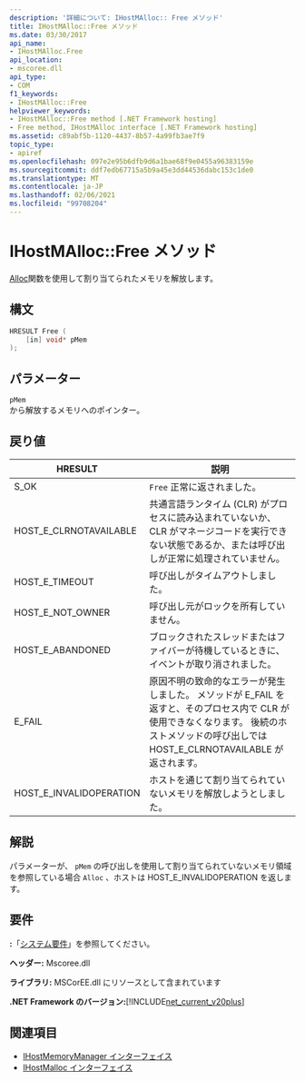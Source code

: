 ```yaml
---
description: '詳細について: IHostMAlloc:: Free メソッド'
title: IHostMAlloc::Free メソッド
ms.date: 03/30/2017
api_name:
- IHostMAlloc.Free
api_location:
- mscoree.dll
api_type:
- COM
f1_keywords:
- IHostMAlloc::Free
helpviewer_keywords:
- IHostMAlloc::Free method [.NET Framework hosting]
- Free method, IHostMAlloc interface [.NET Framework hosting]
ms.assetid: c89abf5b-1120-4437-8b57-4a99fb3ae7f9
topic_type:
- apiref
ms.openlocfilehash: 097e2e95b6dfb9d6a1bae68f9e0455a96383159e
ms.sourcegitcommit: ddf7edb67715a5b9a45e3dd44536dabc153c1de0
ms.translationtype: MT
ms.contentlocale: ja-JP
ms.lasthandoff: 02/06/2021
ms.locfileid: "99708204"
---
```

# <a name="ihostmallocfree-method"></a>IHostMAlloc::Free メソッド

[Alloc](ihostmalloc-alloc-method.md)関数を使用して割り当てられたメモリを解放します。  
  
## <a name="syntax"></a>構文  
  
```cpp  
HRESULT Free (  
    [in] void* pMem  
);  
```  
  
## <a name="parameters"></a>パラメーター  

 `pMem`  
 から解放するメモリへのポインター。  
  
## <a name="return-value"></a>戻り値  
  
|HRESULT|説明|  
|-------------|-----------------|  
|S_OK|`Free` 正常に返されました。|  
|HOST_E_CLRNOTAVAILABLE|共通言語ランタイム (CLR) がプロセスに読み込まれていないか、CLR がマネージコードを実行できない状態であるか、または呼び出しが正常に処理されていません。|  
|HOST_E_TIMEOUT|呼び出しがタイムアウトしました。|  
|HOST_E_NOT_OWNER|呼び出し元がロックを所有していません。|  
|HOST_E_ABANDONED|ブロックされたスレッドまたはファイバーが待機しているときに、イベントが取り消されました。|  
|E_FAIL|原因不明の致命的なエラーが発生しました。 メソッドが E_FAIL を返すと、そのプロセス内で CLR が使用できなくなります。 後続のホストメソッドの呼び出しでは HOST_E_CLRNOTAVAILABLE が返されます。|  
|HOST_E_INVALIDOPERATION|ホストを通じて割り当てられていないメモリを解放しようとしました。|  
  
## <a name="remarks"></a>解説  

 パラメーターが、 `pMem` の呼び出しを使用して割り当てられていないメモリ領域を参照している場合 `Alloc` 、ホストは HOST_E_INVALIDOPERATION を返します。  
  
## <a name="requirements"></a>要件  

 **:**「[システム要件](../../get-started/system-requirements.md)」を参照してください。  
  
 **ヘッダー:** Mscoree.dll  
  
 **ライブラリ:** MSCorEE.dll にリソースとして含まれています  
  
 **.NET Framework のバージョン:**[!INCLUDE[net_current_v20plus](../../../../includes/net-current-v20plus-md.md)]  
  
## <a name="see-also"></a>関連項目

- [IHostMemoryManager インターフェイス](ihostmemorymanager-interface.md)
- [IHostMalloc インターフェイス](ihostmalloc-interface.md)
